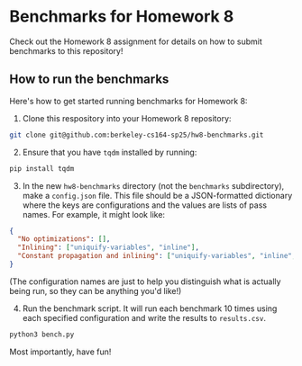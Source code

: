 # Benchmarks for Homework 8

Check out the Homework 8 assignment for details on how to submit benchmarks to this repository!

## How to run the benchmarks

Here's how to get started running benchmarks for Homework 8:

1. Clone this respository into your Homework 8 repository:

```sh
git clone git@github.com:berkeley-cs164-sp25/hw8-benchmarks.git
```

2. Ensure that you have `tqdm` installed by running:

```sh
pip install tqdm
```

3. In the new `hw8-benchmarks` directory (not the `benchmarks` subdirectory), make a `config.json` file. This file should be a JSON-formatted dictionary where the keys are configurations and the values are lists of pass names. For example, it might look like:

```json
{
  "No optimizations": [],
  "Inlining": ["uniquify-variables", "inline"],
  "Constant propagation and inlining": ["uniquify-variables", "inline", "propagate-constants"]
}
 ```

(The configuration names are just to help you distinguish what is actually being run, so they can be anything you'd like!)
 
4. Run the benchmark script. It will run each benchmark 10 times using each specified configuration and write the results to `results.csv`.

```sh
python3 bench.py
```
 
Most importantly, have fun!

